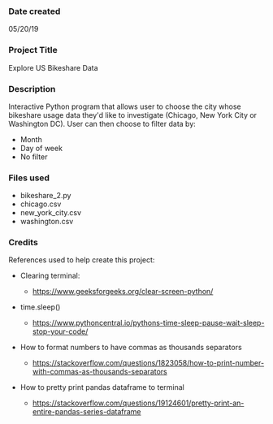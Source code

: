 ### Date created
05/20/19

### Project Title
Explore US Bikeshare Data

### Description
Interactive Python program that allows user to choose the city whose bikeshare usage data they'd like to investigate (Chicago, New York City or Washington DC).  User can then choose to filter data by:

* Month
* Day of week
* No filter

### Files used
* bikeshare_2.py
* chicago.csv
* new_york_city.csv
* washington.csv

### Credits
References used to help create this project:

* Clearing terminal:
  * https://www.geeksforgeeks.org/clear-screen-python/


* time.sleep()
  * https://www.pythoncentral.io/pythons-time-sleep-pause-wait-sleep-stop-your-code/


* How to format numbers to have commas as thousands separators
  * https://stackoverflow.com/questions/1823058/how-to-print-number-with-commas-as-thousands-separators


* How to pretty print pandas dataframe to terminal
  * https://stackoverflow.com/questions/19124601/pretty-print-an-entire-pandas-series-dataframe

